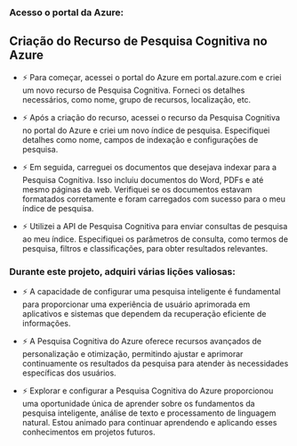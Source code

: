 ### Acesso o portal da Azure:

## Criação do Recurso de Pesquisa Cognitiva no Azure

- ⚡ Para começar, acessei o portal do Azure em portal.azure.com e criei um novo recurso de Pesquisa Cognitiva. Forneci os detalhes necessários, como nome, grupo de recursos, localização, etc.

- ⚡ Após a criação do recurso, acessei o recurso da Pesquisa Cognitiva no portal do Azure e criei um novo índice de pesquisa. Especifiquei detalhes como nome, campos de indexação e configurações de pesquisa.

- ⚡ Em seguida, carreguei os documentos que desejava indexar para a Pesquisa Cognitiva. Isso incluiu documentos do Word, PDFs e até mesmo páginas da web. Verifiquei se os documentos estavam formatados corretamente e foram carregados com sucesso para o meu índice de pesquisa.

- ⚡ Utilizei a API de Pesquisa Cognitiva para enviar consultas de pesquisa ao meu índice. Especifiquei os parâmetros de consulta, como termos de pesquisa, filtros e classificações, para obter resultados relevantes.

### Durante este projeto, adquiri várias lições valiosas:

- ⚡ A capacidade de configurar uma pesquisa inteligente é fundamental para proporcionar uma experiência de usuário aprimorada em aplicativos e sistemas que dependem da recuperação eficiente de informações.

- ⚡ A Pesquisa Cognitiva do Azure oferece recursos avançados de personalização e otimização, permitindo ajustar e aprimorar continuamente os resultados da pesquisa para atender às necessidades específicas dos usuários.

- ⚡ Explorar e configurar a Pesquisa Cognitiva do Azure proporcionou uma oportunidade única de aprender sobre os fundamentos da pesquisa inteligente, análise de texto e processamento de linguagem natural. Estou animado para continuar aprendendo e aplicando esses conhecimentos em projetos futuros.

